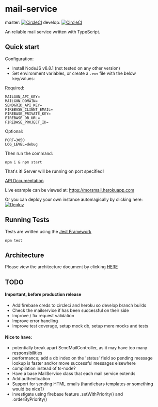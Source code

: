 # mail-service

master: [![CircleCI](https://circleci.com/gh/nmors/mail-service/tree/master.svg?style=svg)](https://circleci.com/gh/nmors/mail-service/tree/master)
develop: [![CircleCI](https://circleci.com/gh/nmors/mail-service/tree/develop.svg?style=svg)](https://circleci.com/gh/nmors/mail-service/tree/develop)

An reliable mail service written with TypeScript.


## Quick start

Configuration:
 - Install NodeJS v8.8.1 (not tested on any other version)
 - Set environment variables, or create a `.env` file with the below key/values:

Required:
```
MAILGUN_API_KEY=
MAILGUN_DOMAIN=
SENDGRID_API_KEY=
FIREBASE_CLIENT_EMAIL=
FIREBASE_PRIVATE_KEY=
FIREBASE_DB_URL=
FIREBASE_PROJECT_ID=
```

Optional:
```
PORT=3050
LOG_LEVEL=debug
```

Then run the command:

```
npm i & npm start
```
That's it! Server will be running on port specified!

[API Documentation](https://morsmail.herokuapp.com/docs)

Live example can be viewed at: https://morsmail.herokuapp.com

Or you can deploy your own instance automagically by clicking here: [![Deploy](https://www.herokucdn.com/deploy/button.png)](https://heroku.com/deploy)


## Running Tests

Tests are written using the [Jest Framework](https://facebook.github.io/jest)

```
npm test
```

## Architecture

Please view the architecture document by clicking [HERE](./ARCHITECTURE.md)

## TODO

#### Important, before production release
 - Add firebase creds to circleci and heroku so develop branch builds
 - Check the mailservice if has been successful on their side
 - Improve / fix request validation
 - Improve error handling
 - Improve test coverage, setup mock db, setup more mocks and tests

#### Nice to have:
 - potentially break apart SendMailController, as it may have too many responsibilities
 - performance; add a db index on the 'status' field so pending message lookup is faster and/or move successful messages elsewhere
 - compilation instead of ts-node?
 - Have a base MailService class that each mail service extends
 - Add authentication
 - Support for sending HTML emails (handlebars templates or something would be nice?)
 - investigate using firebase feature .setWithPriority() and .orderByPriority()

